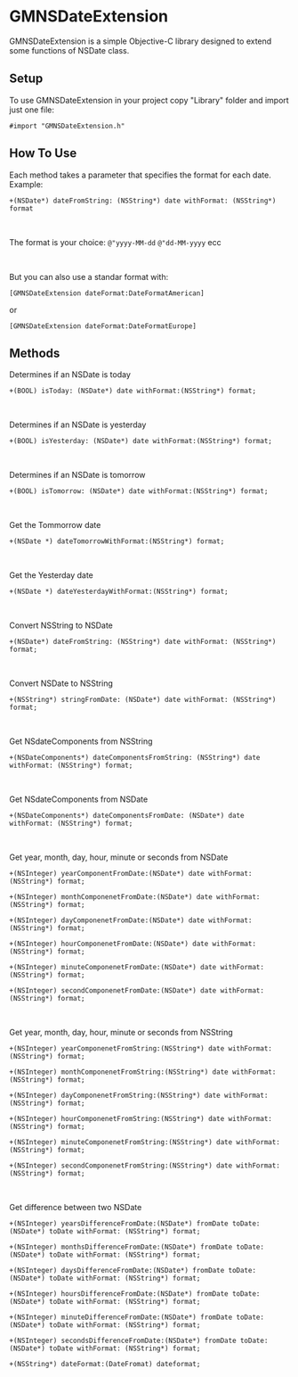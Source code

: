 GMNSDateExtension
=================

GMNSDateExtension is a simple Objective-C library designed to extend some functions of NSDate class.


<h2><b>Setup</b></h2>

To use GMNSDateExtension in your project copy "Library" folder and import just one file:

`#import "GMNSDateExtension.h"`

<h2><b>How To Use</b></h2>

Each method takes a parameter that specifies the format for each date. Example:

`+(NSDate*) dateFromString: (NSString*) date withFormat: (NSString*) format`

</br>

The format is your choice: `@"yyyy-MM-dd` `@"dd-MM-yyyy` ecc

</br>

But you can also use a standar format with:

`[GMNSDateExtension dateFormat:DateFormatAmerican]`

or

`[GMNSDateExtension dateFormat:DateFormatEurope]`


<h2><b>Methods</b></h2>

Determines if an NSDate is today

`+(BOOL) isToday: (NSDate*) date withFormat:(NSString*) format;`

</br>

Determines if an NSDate is yesterday

`+(BOOL) isYesterday: (NSDate*) date withFormat:(NSString*) format;`

</br>

Determines if an NSDate is tomorrow

`+(BOOL) isTomorrow: (NSDate*) date withFormat:(NSString*) format;`

</br>

Get the Tommorrow date

`+(NSDate *) dateTomorrowWithFormat:(NSString*) format;`

</br>

Get the Yesterday date

`+(NSDate *) dateYesterdayWithFormat:(NSString*) format;`

</br>

Convert NSString to NSDate

`+(NSDate*) dateFromString: (NSString*) date withFormat: (NSString*) format;`

</br>

Convert  NSDate to NSString

`+(NSString*) stringFromDate: (NSDate*) date withFormat: (NSString*) format;`

</br>

Get NSdateComponents from NSString

`+(NSDateComponents*) dateComponentsFromString: (NSString*) date withFormat: (NSString*) format;`

</br>

Get NSdateComponents from NSDate

`+(NSDateComponents*) dateComponentsFromDate: (NSDate*) date withFormat: (NSString*) format;`

</br>

Get year, month, day, hour, minute or seconds from NSDate

`+(NSInteger) yearComponentFromDate:(NSDate*) date withFormat: (NSString*) format;`

`+(NSInteger) monthComponenetFromDate:(NSDate*) date withFormat: (NSString*) format;`

`+(NSInteger) dayComponenetFromDate:(NSDate*) date withFormat: (NSString*) format;`

`+(NSInteger) hourComponenetFromDate:(NSDate*) date withFormat: (NSString*) format;`

`+(NSInteger) minuteComponenetFromDate:(NSDate*) date withFormat: (NSString*) format;`

`+(NSInteger) secondComponenetFromDate:(NSDate*) date withFormat: (NSString*) format;`

</br>


Get year, month, day, hour, minute or seconds from NSString

`+(NSInteger) yearComponenetFromString:(NSString*) date withFormat: (NSString*) format;`

`+(NSInteger) monthComponenetFromString:(NSString*) date withFormat: (NSString*) format;`

`+(NSInteger) dayComponenetFromString:(NSString*) date withFormat: (NSString*) format;`

`+(NSInteger) hourComponenetFromString:(NSString*) date withFormat: (NSString*) format;`

`+(NSInteger) minuteComponenetFromString:(NSString*) date withFormat: (NSString*) format;`

`+(NSInteger) secondComponenetFromString:(NSString*) date withFormat: (NSString*) format;`

</br>


Get difference between two NSDate

`+(NSInteger) yearsDifferenceFromDate:(NSDate*) fromDate toDate: (NSDate*) toDate withFormat: (NSString*) format;`

`+(NSInteger) monthsDifferenceFromDate:(NSDate*) fromDate toDate: (NSDate*) toDate withFormat: (NSString*) format;`

`+(NSInteger) daysDifferenceFromDate:(NSDate*) fromDate toDate: (NSDate*) toDate withFormat: (NSString*) format;`

`+(NSInteger) hoursDifferenceFromDate:(NSDate*) fromDate toDate: (NSDate*) toDate withFormat: (NSString*) format;`

`+(NSInteger) minuteDifferenceFromDate:(NSDate*) fromDate toDate: (NSDate*) toDate withFormat: (NSString*) format;`

`+(NSInteger) secondsDifferenceFromDate:(NSDate*) fromDate toDate: (NSDate*) toDate withFormat: (NSString*) format;`

`+(NSString*) dateFormat:(DateFromat) dateformat;`
